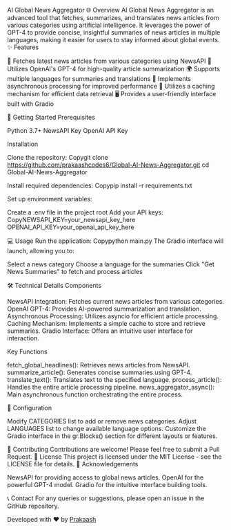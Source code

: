 AI Global News Aggregator
🌐 Overview
AI Global News Aggregator is an advanced tool that fetches, summarizes, and translates news articles from various categories using artificial intelligence. It leverages the power of GPT-4 to provide concise, insightful summaries of news articles in multiple languages, making it easier for users to stay informed about global events.
✨ Features

📰 Fetches latest news articles from various categories using NewsAPI
🤖 Utilizes OpenAI's GPT-4 for high-quality article summarization
🌍 Supports multiple languages for summaries and translations
🔄 Implements asynchronous processing for improved performance
💾 Utilizes a caching mechanism for efficient data retrieval
🖥️ Provides a user-friendly interface built with Gradio

🚀 Getting Started
Prerequisites

Python 3.7+
NewsAPI Key
OpenAI API Key

Installation

Clone the repository:
Copygit clone https://github.com/prakaashcodes6/Global-AI-News-Aggregator.git
cd Global-AI-News-Aggregator

Install required dependencies:
Copypip install -r requirements.txt

Set up environment variables:

Create a .env file in the project root
Add your API keys:
CopyNEWSAPI_KEY=your_newsapi_key_here
OPENAI_API_KEY=your_openai_api_key_here


💻 Usage
Run the application:
Copypython main.py
The Gradio interface will launch, allowing you to:

Select a news category
Choose a language for the summaries
Click "Get News Summaries" to fetch and process articles

🛠 Technical Details
Components

NewsAPI Integration: Fetches current news articles from various categories.
OpenAI GPT-4: Provides AI-powered summarization and translation.
Asynchronous Processing: Utilizes asyncio for efficient article processing.
Caching Mechanism: Implements a simple cache to store and retrieve summaries.
Gradio Interface: Offers an intuitive user interface for interaction.

Key Functions

fetch_global_headlines(): Retrieves news articles from NewsAPI.
summarize_article(): Generates concise summaries using GPT-4.
translate_text(): Translates text to the specified language.
process_article(): Handles the entire article processing pipeline.
news_aggregator_async(): Main asynchronous function orchestrating the entire process.

🔧 Configuration

Modify CATEGORIES list to add or remove news categories.
Adjust LANGUAGES list to change available language options.
Customize the Gradio interface in the gr.Blocks() section for different layouts or features.

🤝 Contributing
Contributions are welcome! Please feel free to submit a Pull Request.
📜 License
This project is licensed under the MIT License - see the LICENSE file for details.
🙏 Acknowledgements

NewsAPI for providing access to global news articles.
OpenAI for the powerful GPT-4 model.
Gradio for the intuitive interface building tools.

📞 Contact
For any queries or suggestions, please open an issue in the GitHub repository.

Developed with ❤️ by [Prakaash](https://github.com/prakaashcodes6)